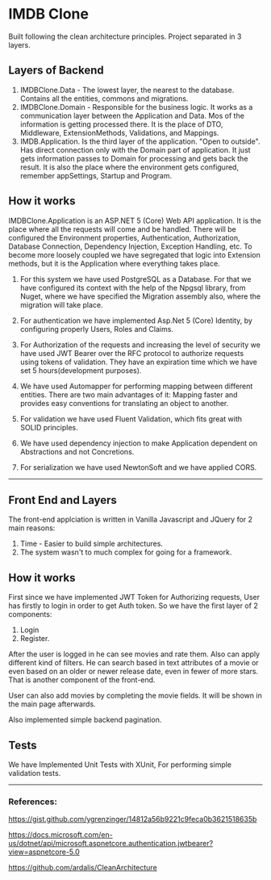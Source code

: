 # IMDB Clone

Built following the clean architecture principles.
Project separated in 3 layers.

## Layers of Backend

1. IMDBClone.Data - The lowest layer, the nearest to the database. Contains all the entities, commons and migrations.
2. IMDBClone.Domain - Responsible for the business logic. It works as a communication layer between the Application and Data. Mos of the information is getting processed there. It is the place of DTO, Middleware, ExtensionMethods, Validations, and Mappings.
3. IMDB.Application. Is the third layer of the application. "Open to outside". Has direct connection only with the Domain part of application. It just gets information passes to Domain for processing and gets back the result. It is also the place where the environment gets configured, remember appSettings, Startup and Program.

## How it works
IMDBClone.Application is an ASP.NET 5 (Core) Web API application. It is the place where all the requests will come and be handled. There will be configured the Environment properties, Authentication, Authorization, Database Connection, Dependency Injection, Exception Handling, etc. To become more loosely coupled we have segregated that logic into Extension methods, but it is the Application where everything takes place.

1.  For this system we have used PostgreSQL as a Database. For that we have configured its context with the help of the Npgsql library, from Nuget, where we have specified the Migration assembly also, where the migration will take place.

2. For authentication we have implemented Asp.Net 5 (Core) Identity, by configuring properly Users, Roles and Claims.

3. For Authorization of the requests and increasing the level of security we have used JWT Bearer over the RFC protocol to authorize requests using tokens of validation. They have an expiration time which we have set 5 hours(development purposes).

4. We have used Automapper for performing mapping between different entities. There are two main advantages of it: Mapping faster and provides easy conventions for translating an object to another.

5. For validation we have used Fluent Validation, which fits great with SOLID principles. 

6. We have used dependency injection to make Application dependent on Abstractions and not Concretions.
7. For serialization we have used NewtonSoft and we have applied CORS.
---

## Front End and Layers
The front-end applciation is written in Vanilla Javascript and JQuery for 2 main reasons: 
1. Time - Easier to build simple architectures.
2. The system wasn't to much complex for going for a framework.

## How it works
First since we have implemented JWT Token for Authorizing requests, User has firstly to login in order to get Auth token. So we have the first layer of 2 components:
1. Login
2. Register.

After the user is logged in he can see movies and rate them. 
Also can apply different kind of filters.
He can search based in text attributes of a movie or even based on an older or newer release date, even in fewer of more stars.
That is another component of the front-end.
  
User can also add movies by completing the movie fields. It will be shown in the main page afterwards.

Also implemented simple backend pagination.

## Tests
We have Implemented Unit Tests with XUnit, For performing simple validation tests.

---

### References:
https://gist.github.com/ygrenzinger/14812a56b9221c9feca0b3621518635b
  
https://docs.microsoft.com/en-us/dotnet/api/microsoft.aspnetcore.authentication.jwtbearer?view=aspnetcore-5.0

https://github.com/ardalis/CleanArchitecture
